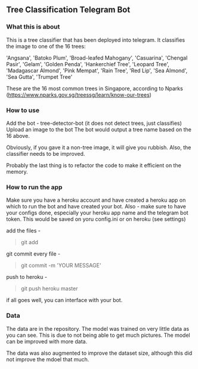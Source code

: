 ## Tree Classification Telegram Bot

### What this is about

This is a tree classifier that has been deployed into telegram. It classifies the image to one of the 16 trees:

'Angsana',
 'Batoko Plum',
 'Broad-leafed Mahogany',
 'Casuarina',
 'Chengal Pasir',
 'Gelam',
 'Golden Penda',
 'Hankerchief Tree',
 'Leopard Tree',
 'Madagascar Almond',
 'Pink Mempat',
 'Rain Tree',
 'Red Lip',
 'Sea Almond',
 'Sea Gutta',
 'Trumpet Tree'

These are the 16 most common trees in Singapore, according to Nparks (https://www.nparks.gov.sg/treessg/learn/know-our-trees)

### How to use 

Add the bot - tree-detector-bot (it does not detect trees, just classifies)
Upload an image to the bot
The bot would output a tree name based on the 16 above.

Obviously, if you gave it a non-tree image, it will give you rubbish.
Also, the classifier needs to be improved.

Probably the last thing is to refactor the code to make it efficient on the memory.

### How to run the app

Make sure you have a heroku account and have created a heroku app on which to run the bot and have created your bot.
Also - make sure to have your configs done, especially your heroku app name and the telegram bot token. This would be saved on yoru config.ini or on heroku (see settings)


add the files - 
> git add <the files>

git commit every file - 

> git commit -m 'YOUR MESSAGE'

push to heroku - 

> git push heroku master

if all goes well, you can interface with your bot. 

### Data

The data are in the repository. The model was trained on very little data as you can see. This is due to not being able to get much pictures. The model can be improved with more data. 

The data was also augmented to improve the dataset size, although this did not improve the mdoel that much. 